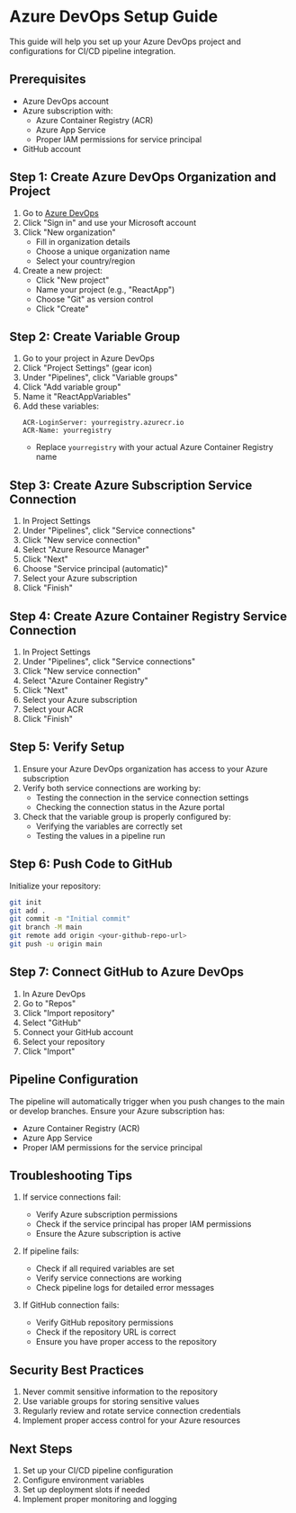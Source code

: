# Azure DevOps Setup Guide

This guide will help you set up your Azure DevOps project and configurations for CI/CD pipeline integration.

## Prerequisites
- Azure DevOps account
- Azure subscription with:
  - Azure Container Registry (ACR)
  - Azure App Service
  - Proper IAM permissions for service principal
- GitHub account

## Step 1: Create Azure DevOps Organization and Project

1. Go to [Azure DevOps](https://dev.azure.com)
2. Click "Sign in" and use your Microsoft account
3. Click "New organization"
   - Fill in organization details
   - Choose a unique organization name
   - Select your country/region
4. Create a new project:
   - Click "New project"
   - Name your project (e.g., "ReactApp")
   - Choose "Git" as version control
   - Click "Create"

## Step 2: Create Variable Group

1. Go to your project in Azure DevOps
2. Click "Project Settings" (gear icon)
3. Under "Pipelines", click "Variable groups"
4. Click "Add variable group"
5. Name it "ReactAppVariables"
6. Add these variables:
   ```
   ACR-LoginServer: yourregistry.azurecr.io
   ACR-Name: yourregistry
   ```
   - Replace `yourregistry` with your actual Azure Container Registry name

## Step 3: Create Azure Subscription Service Connection

1. In Project Settings
2. Under "Pipelines", click "Service connections"
3. Click "New service connection"
4. Select "Azure Resource Manager"
5. Click "Next"
6. Choose "Service principal (automatic)"
7. Select your Azure subscription
8. Click "Finish"

## Step 4: Create Azure Container Registry Service Connection

1. In Project Settings
2. Under "Pipelines", click "Service connections"
3. Click "New service connection"
4. Select "Azure Container Registry"
5. Click "Next"
6. Select your Azure subscription
7. Select your ACR
8. Click "Finish"

## Step 5: Verify Setup

1. Ensure your Azure DevOps organization has access to your Azure subscription
2. Verify both service connections are working by:
   - Testing the connection in the service connection settings
   - Checking the connection status in the Azure portal
3. Check that the variable group is properly configured by:
   - Verifying the variables are correctly set
   - Testing the values in a pipeline run

## Step 6: Push Code to GitHub

Initialize your repository:
```bash
git init
git add .
git commit -m "Initial commit"
git branch -M main
git remote add origin <your-github-repo-url>
git push -u origin main
```

## Step 7: Connect GitHub to Azure DevOps

1. In Azure DevOps
2. Go to "Repos"
3. Click "Import repository"
4. Select "GitHub"
5. Connect your GitHub account
6. Select your repository
7. Click "Import"

## Pipeline Configuration

The pipeline will automatically trigger when you push changes to the main or develop branches. Ensure your Azure subscription has:

- Azure Container Registry (ACR)
- Azure App Service
- Proper IAM permissions for the service principal

## Troubleshooting Tips

1. If service connections fail:
   - Verify Azure subscription permissions
   - Check if the service principal has proper IAM permissions
   - Ensure the Azure subscription is active

2. If pipeline fails:
   - Check if all required variables are set
   - Verify service connections are working
   - Check pipeline logs for detailed error messages

3. If GitHub connection fails:
   - Verify GitHub repository permissions
   - Check if the repository URL is correct
   - Ensure you have proper access to the repository

## Security Best Practices

1. Never commit sensitive information to the repository
2. Use variable groups for storing sensitive values
3. Regularly review and rotate service connection credentials
4. Implement proper access control for your Azure resources

## Next Steps

1. Set up your CI/CD pipeline configuration
2. Configure environment variables
3. Set up deployment slots if needed
4. Implement proper monitoring and logging